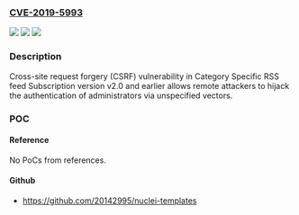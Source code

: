 ### [CVE-2019-5993](https://cve.mitre.org/cgi-bin/cvename.cgi?name=CVE-2019-5993)
![](https://img.shields.io/static/v1?label=Product&message=version%20v2.0%20and%20earlier&color=blue)
![](https://img.shields.io/static/v1?label=Version&message=remote%20attackers%20&color=brightgreen)
![](https://img.shields.io/static/v1?label=Vulnerability&message=Cross-site%20request%20forgery%20(CSRF)%20vulnerability%20in%20Category%20Specific%20RSS%20feed%20Subscription%20version%20v2.0%20and%20earlier%20allows%20remote%20attackers%20to%20hijack%20the%20authentication%20of%20administrators%20via%20unspecified%20vectors.&color=brightgreen)

### Description

Cross-site request forgery (CSRF) vulnerability in Category Specific RSS feed Subscription version v2.0 and earlier allows remote attackers to hijack the authentication of administrators via unspecified vectors.

### POC

#### Reference
No PoCs from references.

#### Github
- https://github.com/20142995/nuclei-templates

